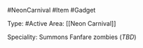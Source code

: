 #NeonCarnival #Item #Gadget

Type: #Active
Area: [[Neon Carnival]]

Speciality: Summons Fanfare zombies (*TBD*)